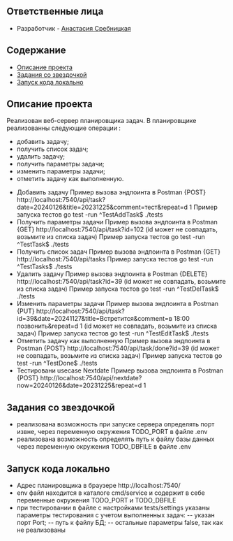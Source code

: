 ## Ответственные лица

* Разработчик - [Анастасия Сребницкая](https://t.me/srebnitskayaa)

## Содержание

- [Описание проекта](#описание-проекта)
- [Задания со звездочкой](#Задания-со-звездочкой)
- [Запуск кода локально](#Запуск-кода-локально)

## Описание проекта
Реализован веб-сервер планировщика задач. 
В планировщике реализованны следующие операции :
  - добавить задачу;
  - получить список задач;
  - удалить задачу;
  - получить параметры задачи;
  - изменить параметры задачи;
  - отметить задачу как выполненную.

* Добавить задачу 
  Пример вызова эндпоинта в Postman {POST} http://localhost:7540/api/task?date=20240126&title=20231225&comment=тест&repeat=d 1
  Пример запуска тестов go test -run ^TestAddTask$ ./tests
* Получить параметры задачи
  Пример вызова эндпоинта в Postman {GET}  http://localhost:7540/api/task?id=102 (id может не совпадать, возьмите из списка задач)
  Пример запуска тестов go test -run ^TestTask$ ./tests
* Получить список задач
  Пример вызова эндпоинта в Postman {GET} http://localhost:7540/api/tasks
  Пример запуска тестов go test -run ^TestTasks$ ./tests
* Удалить задачу
    Пример вызова эндпоинта в Postman {DELETE} http://localhost:7540/api/task?id=39 (id может не совпадать, возьмите из списка задач)
    Пример запуска тестов go test -run ^TestDelTask$ ./tests
* Изменить параметры задачи 
    Пример вызова эндпоинта в Postman {PUT} http://localhost:7540/api/task?id=39&date=20241127&title=Встретится&comment=в 18:00 позвонить&repeat=d 1 (id может не совпадать, возьмите из списка задач)
    Пример запуска тестов go test -run ^TestEditTask$ ./tests
* Отметить задачу как выполненную
  Пример вызова эндпоинта в Postman {POST} http://localhost:7540/api/task/done?id=39 (id может не совпадать, возьмите из списка задач)
  Пример запуска тестов go test -run ^TestDone$ ./tests
* Тестировани usecase Nextdate
  Пример вызова эндпоинта в Postman {POST} http://localhost:7540/api/nextdate?now=20240126&date=20231225&repeat=d 1


 ## Задания со звездочкой
 - реализована возможность при запуске сервера определять порт извне, через переменную окружения TODO_PORT в файле .env
 - реализована возможность определять путь к файлу базы данных через переменную окружения TODO_DBFILE в файле .env

## Запуск кода локально

 - Адрес планировщика в браузере  http://localhost:7540/
 - env файл находится в каталоге cmd/service и содержит в себе переменные окружения TODO_PORT и TODO_DBFILE
 - при тестировании в файле с настройками tests/settings указаны параметры тестирования с учетом выполненных задач: 
       -- указан порт Port; 
       -- путь к файлу БД; 
       -- остальные параметры false, так как не реализованы


 
